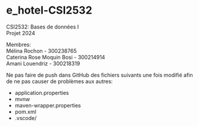 # e_hotel-CSI2532
CSI2532: Bases de données I\
Projet 2024

Membres:\
Mélina Rochon - 300238765\
Caterina Rose Moquin Bosi - 300214914\
Amani Louendriz - 300218319


Ne pas faire de push dans GitHub des fichiers suivants une fois modifié afin de ne pas causer de problèmes aux autres:
- application.properties
- mvnw
- maven-wrapper.properties
- pom.xml
- .vscode/
